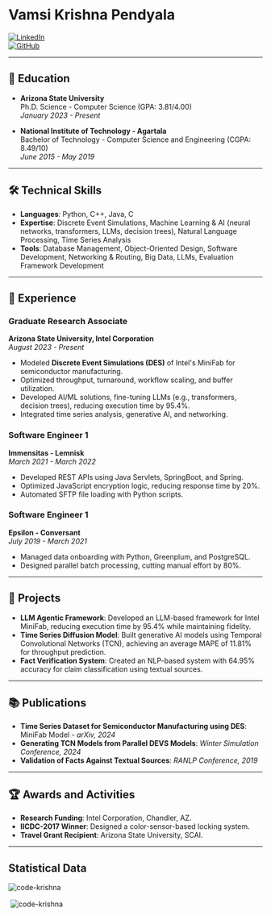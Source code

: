 # Vamsi Krishna Pendyala

[![LinkedIn](https://img.shields.io/badge/LinkedIn-blue?style=flat&logo=linkedin)](https://www.linkedin.com/in/vamsi-krishna-pendyala-17033a188)  
[![GitHub](https://img.shields.io/badge/GitHub-grey?style=flat&logo=github)](https://github.com/code-krishna)   

---

## 🏫 **Education**
- **Arizona State University**  
Ph.D. Science - Computer Science (GPA: 3.81/4.00)  
*January 2023 - Present*

- **National Institute of Technology - Agartala**  
Bachelor of Technology - Computer Science and Engineering (CGPA: 8.49/10)  
*June 2015 - May 2019*

---

## 🛠️ **Technical Skills**
- **Languages**: Python, C++, Java, C  
- **Expertise**: Discrete Event Simulations, Machine Learning & AI (neural networks, transformers, LLMs, decision trees), Natural Language Processing, Time Series Analysis  
- **Tools**: Database Management, Object-Oriented Design, Software Development, Networking & Routing, Big Data, LLMs, Evaluation Framework Development  

---

## 💼 **Experience**

### **Graduate Research Associate**  
**Arizona State University, Intel Corporation**  
*August 2023 - Present*  
- Modeled **Discrete Event Simulations (DES)** of Intel's MiniFab for semiconductor manufacturing.  
- Optimized throughput, turnaround, workflow scaling, and buffer utilization.  
- Developed AI/ML solutions, fine-tuning LLMs (e.g., transformers, decision trees), reducing execution time by 95.4%.  
- Integrated time series analysis, generative AI, and networking.

### **Software Engineer 1**  
**Immensitas - Lemnisk**  
*March 2021 - March 2022*  
- Developed REST APIs using Java Servlets, SpringBoot, and Spring.  
- Optimized JavaScript encryption logic, reducing response time by 20%.  
- Automated SFTP file loading with Python scripts.  

### **Software Engineer 1**  
**Epsilon - Conversant**  
*July 2019 - March 2021*  
- Managed data onboarding with Python, Greenplum, and PostgreSQL.  
- Designed parallel batch processing, cutting manual effort by 80%.  

---

## 🔬 **Projects**
- **LLM Agentic Framework**: Developed an LLM-based framework for Intel MiniFab, reducing execution time by 95.4% while maintaining fidelity.  
- **Time Series Diffusion Model**: Built generative AI models using Temporal Convolutional Networks (TCN), achieving an average MAPE of 11.81% for throughput prediction.  
- **Fact Verification System**: Created an NLP-based system with 64.95% accuracy for claim classification using textual sources.  

---

## 📚 **Publications**
- **Time Series Dataset for Semiconductor Manufacturing using DES**: MiniFab Model - *arXiv, 2024*  
- **Generating TCN Models from Parallel DEVS Models**: *Winter Simulation Conference, 2024*  
- **Validation of Facts Against Textual Sources**: *RANLP Conference, 2019*

---

## 🏆 **Awards and Activities**
- **Research Funding**: Intel Corporation, Chandler, AZ.  
- **IICDC-2017 Winner**: Designed a color-sensor-based locking system.  
- **Travel Grant Recipient**: Arizona State University, SCAI.  

---

## **Statistical Data** 
<p><img align="center"
    src="https://github-readme-stats.vercel.app/api/top-langs?username=code-krishna&show_icons=true&locale=en&bg_color=0d1117&text_color=ffffff&layout=compact"
    alt="code-krishna" 
    bg_color=#808080/></p>

<p>&nbsp;<img align="center" src="https://github-readme-stats.vercel.app/api?username=code-krishna&show_icons=true&locale=en&bg_color=0d1117&text_color=ffffff&repo=convoychat"
    alt="code-krishna" /></p>

